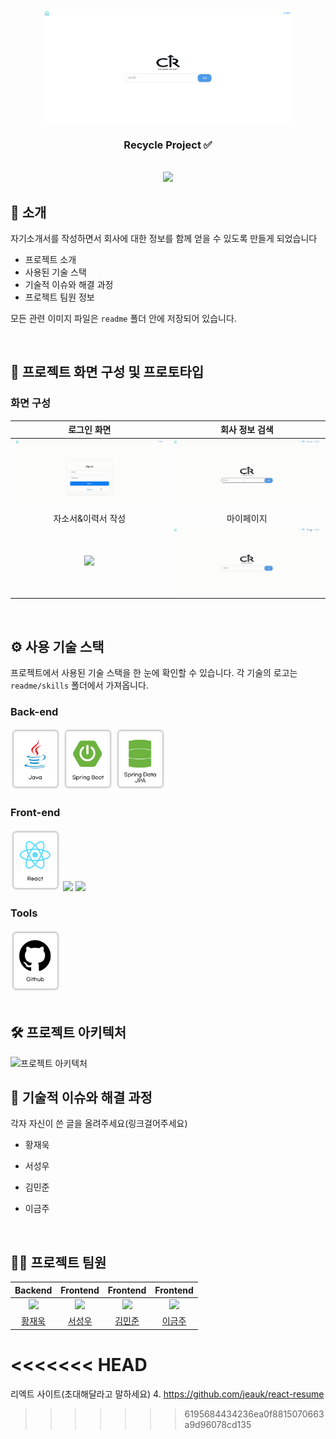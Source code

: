 <div align="center">

<!-- 프로젝트 로고 -->
<img src="./readme/logo.png" width="400"/>

### Recycle Project ✅

<br/> [<img src="https://img.shields.io/badge/프로젝트 기간-2024.07.24~2024.07.29-green?style=flat&logo=&logoColor=white" />]()

</div> 

## 📝 소개
자기소개서를 작성하면서 회사에 대한 정보를 함께 얻을 수 있도록 만들게 되었습니다

- 프로젝트 소개
- 사용된 기술 스택
- 기술적 이슈와 해결 과정
- 프로젝트 팀원 정보

모든 관련 이미지 파일은 `readme` 폴더 안에 저장되어 있습니다.

<br />

## 🌟 프로젝트 화면 구성 및 프로토타입

### 화면 구성
| 로그인 화면 | 회사 정보 검색 |
|:---:|:---:|
| <img src="./readme/lgoin.gif" width="400"/> | <img src="./readme/search.gif" width="400"/> |
| 자소서&이력서 작성 | 마이페이지 |
| <img src="./readme/write.gif" width="400"/> | <img src="./readme/mypage.gif" width="400"/> |

<br />


## ⚙ 사용 기술 스택
프로젝트에서 사용된 기술 스택을 한 눈에 확인할 수 있습니다. 각 기술의 로고는 `readme/skills` 폴더에서 가져옵니다.

### Back-end
<div>
    <img src="./readme/Java.png" width="80">
    <img src="./readme/SpringBoot.png" width="80">
    <img src="./readme/SpringDataJPA.png" width="80">
</div>

### Front-end
<div>
    <img src="./readme/React.png" width="80">
    <img src="./readme/HTMLCSS.png.png" width="80">
    <img src="./readme/JavaScript.png.png" width="80">
</div>

### Tools
<div>
    <img src="./readme/Github.png" width="80">
</div>

<br />

## 🛠 프로젝트 아키텍처
<img src="./readme/architecture.png" alt="프로젝트 아키텍처" width="600"/>

<br />

## 🤔 기술적 이슈와 해결 과정
각자 자신이 쓴 글을 올려주세요(링크걸어주세요)
- 황재욱
    <!-- - [Stream API에 대하여](https://velog.io/@yewo2nn16/Java-Stream-API) -->

- 서성우
    <!-- - [Stream API에 대하여](https://velog.io/@yewo2nn16/Java-Stream-API) -->

- 김민준
    <!-- - [Stream API에 대하여](https://velog.io/@yewo2nn16/Java-Stream-API) -->

- 이금주
    <!-- - [Stream API에 대하여](https://velog.io/@yewo2nn16/Java-Stream-API) -->

<br />

## 💁‍♂️ 프로젝트 팀원
| Backend | Frontend | Frontend | Frontend |
|:---:|:---:|:---:|:---:|
| ![](https://github.com/jeauk.png?size=120) | ![](https://github.com/loteim.png?size=120)  | ![](https://github.com/kimhuigon.png?size=120) | ![](https://github.com/LSG20240516.png?size=120) | ![](https://github.com/l0cyp.png?size=120) |
| [황재욱](https://github.com/jeauk) | [서성우](https://github.com/loteim) | [김민준](https://github.com/km8026) | [이금주](https://github.com/l0cyp) |

<<<<<<< HEAD
=======
리엑트 사이트(초대해달라고 말하세요) 
4. https://github.com/jeauk/react-resume
>>>>>>> 6195684434236ea0f8815070663a9d96078cd135
